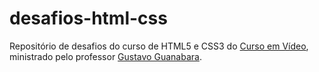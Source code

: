 # desafios-html-css
Repositório de desafios do curso de HTML5 e CSS3 do [Curso em Vídeo](https://www.youtube.com/CursoemV%C3%ADdeo), ministrado pelo professor [Gustavo Guanabara](https://gustavoguanabara.github.io/).
